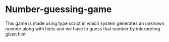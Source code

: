 # Number-guessing-game
This game is made using type script in which system generates an unknown number along with hints and we have to guess that number by interpreting given hint
